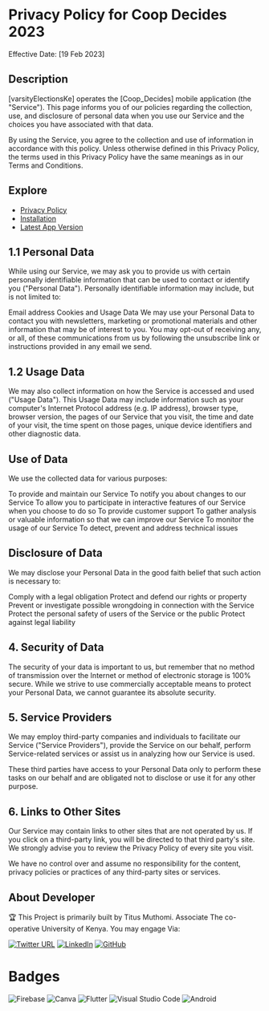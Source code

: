 # Privacy Policy for Coop Decides 2023
Effective Date: [19 Feb 2023]

## Description

[varsityElectionsKe]  operates the [Coop_Decides] mobile application (the "Service"). This page informs you of our policies regarding the collection, use, and disclosure of personal data when you use our Service and the choices you have associated with that data.

By using the Service, you agree to the collection and use of information in accordance with this policy. Unless otherwise defined in this Privacy Policy, the terms used in this Privacy Policy have the same meanings as in our Terms and Conditions.

## Explore


- [Privacy Policy](#usage)
- [Installation](/install-version1)
- [Latest App Version](/latestApp)

## 1.1 Personal Data

While using our Service, we may ask you to provide us with certain personally identifiable information that can be used to contact or identify you ("Personal Data"). Personally identifiable information may include, but is not limited to:

Email address
Cookies and Usage Data
We may use your Personal Data to contact you with newsletters, marketing or promotional materials and other information that may be of interest to you. You may opt-out of receiving any, or all, of these communications from us by following the unsubscribe link or instructions provided in any email we send.

## 1.2 Usage Data

We may also collect information on how the Service is accessed and used ("Usage Data"). This Usage Data may include information such as your computer's Internet Protocol address (e.g. IP address), browser type, browser version, the pages of our Service that you visit, the time and date of your visit, the time spent on those pages, unique device identifiers and other diagnostic data.



## Use of Data

We use the collected data for various purposes:

To provide and maintain our Service
To notify you about changes to our Service
To allow you to participate in interactive features of our Service when you choose to do so
To provide customer support
To gather analysis or valuable information so that we can improve our Service
To monitor the usage of our Service
To detect, prevent and address technical issues

## Disclosure of Data

We may disclose your Personal Data in the good faith belief that such action is necessary to:

Comply with a legal obligation
Protect and defend our rights or property
Prevent or investigate possible wrongdoing in connection with the Service
Protect the personal safety of users of the Service or the public
Protect against legal liability

## 4. Security of Data
The security of your data is important to us, but remember that no method of transmission over the Internet or method of electronic storage is 100% secure. While we strive to use commercially acceptable means to protect your Personal Data, we cannot guarantee its absolute security.

## 5. Service Providers
We may employ third-party companies and individuals to facilitate our Service ("Service Providers"), provide the Service on our behalf, perform Service-related services or assist us in analyzing how our Service is used.

These third parties have access to your Personal Data only to perform these tasks on our behalf and are obligated not to disclose or use it for any other purpose.

## 6. Links to Other Sites
Our Service may contain links to other sites that are not operated by us. If you click on a third-party link, you will be directed to that third party's site. We strongly advise you to review the Privacy Policy of every site you visit.

We have no control over and assume no responsibility for the content, privacy policies or practices of any third-party sites or services.




## About Developer
🏆 This Project is primarily built by Titus Muthomi. Associate The co-operative University of Kenya.
You may engage Via:

[![Twitter URL](https://img.shields.io/twitter/url/https/twitter.com/bukotsunikki.svg?style=social&label=Follow%20%40TitusMuthomi)](https://twitter.com/titusmuthomi)
[![LinkedIn](https://img.shields.io/badge/linkedin-%230077B5.svg?style=for-the-badge&logo=linkedin&logoColor=white)](https://www.linkedin.com/in/titus-muthomi)
[![GitHub](https://img.shields.io/badge/github-%23121011.svg?style=for-the-badge&logo=github&logoColor=white)](https://github.com/titusmuthomi)
# Badges

![Firebase](https://img.shields.io/badge/Firebase-039BE5?style=for-the-badge&logo=Firebase&logoColor=white)
![Canva](https://img.shields.io/badge/Canva-%2300C4CC.svg?style=for-the-badge&logo=Canva&logoColor=white)
![Flutter](https://img.shields.io/badge/Flutter-%2302569B.svg?style=for-the-badge&logo=Flutter&logoColor=white)
![Visual Studio Code](https://img.shields.io/badge/Visual%20Studio%20Code-0078d7.svg?style=for-the-badge&logo=visual-studio-code&logoColor=white)
![Android](https://img.shields.io/badge/Android-3DDC84?style=for-the-badge&logo=android&logoColor=white)

